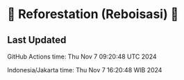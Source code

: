 
# 🌳 Reforestation (Reboisasi) 🌲

## Last Updated

GitHub Actions time: Thu Nov  7 09:20:48 UTC 2024

Indonesia/Jakarta time: Thu Nov  7 16:20:48 WIB 2024

